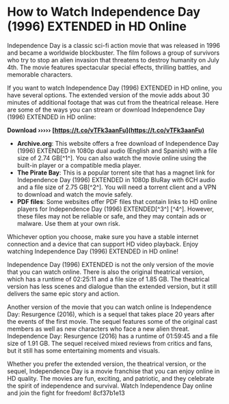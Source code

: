 # How to Watch Independence Day (1996) EXTENDED in HD Online
 
Independence Day is a classic sci-fi action movie that was released in 1996 and became a worldwide blockbuster. The film follows a group of survivors who try to stop an alien invasion that threatens to destroy humanity on July 4th. The movie features spectacular special effects, thrilling battles, and memorable characters.
 
If you want to watch Independence Day (1996) EXTENDED in HD online, you have several options. The extended version of the movie adds about 30 minutes of additional footage that was cut from the theatrical release. Here are some of the ways you can stream or download Independence Day (1996) EXTENDED in HD online:
 
**Download ››››› [https://t.co/vTFk3aanFu](https://t.co/vTFk3aanFu)**


 
- **Archive.org**: This website offers a free download of Independence Day (1996) EXTENDED in 1080p dual audio (English and Spanish) with a file size of 2.74 GB[^1^]. You can also watch the movie online using the built-in player or a compatible media player.
- **The Pirate Bay**: This is a popular torrent site that has a magnet link for Independence Day (1996) EXTENDED in 1080p BluRay with 6CH audio and a file size of 2.75 GB[^2^]. You will need a torrent client and a VPN to download and watch the movie safely.
- **PDF files**: Some websites offer PDF files that contain links to HD online players for Independence Day (1996) EXTENDED[^3^] [^4^]. However, these files may not be reliable or safe, and they may contain ads or malware. Use them at your own risk.

Whichever option you choose, make sure you have a stable internet connection and a device that can support HD video playback. Enjoy watching Independence Day (1996) EXTENDED in HD online!
  
Independence Day (1996) EXTENDED is not the only version of the movie that you can watch online. There is also the original theatrical version, which has a runtime of 02:25:11 and a file size of 1.85 GB. The theatrical version has less scenes and dialogue than the extended version, but it still delivers the same epic story and action.
 
Another version of the movie that you can watch online is Independence Day: Resurgence (2016), which is a sequel that takes place 20 years after the events of the first movie. The sequel features some of the original cast members as well as new characters who face a new alien threat. Independence Day: Resurgence (2016) has a runtime of 01:59:45 and a file size of 1.91 GB. The sequel received mixed reviews from critics and fans, but it still has some entertaining moments and visuals.

Whether you prefer the extended version, the theatrical version, or the sequel, Independence Day is a movie franchise that you can enjoy online in HD quality. The movies are fun, exciting, and patriotic, and they celebrate the spirit of independence and survival. Watch Independence Day online and join the fight for freedom!
 8cf37b1e13
 
